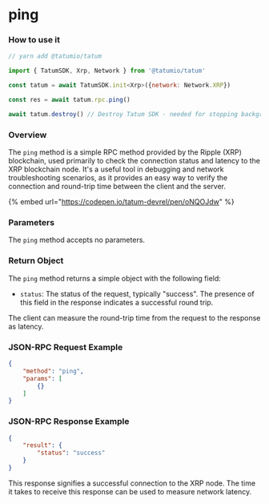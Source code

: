 # ping

### How to use it

```javascript
// yarn add @tatumio/tatum

import { TatumSDK, Xrp, Network } from '@tatumio/tatum'

const tatum = await TatumSDK.init<Xrp>({network: Network.XRP})

const res = await tatum.rpc.ping()

await tatum.destroy() // Destroy Tatum SDK - needed for stopping background jobs
```

### Overview

The `ping` method is a simple RPC method provided by the Ripple (XRP) blockchain, used primarily to check the connection status and latency to the XRP blockchain node. It's a useful tool in debugging and network troubleshooting scenarios, as it provides an easy way to verify the connection and round-trip time between the client and the server.

{% embed url="https://codepen.io/tatum-devrel/pen/oNQOJdw" %}

### Parameters

The `ping` method accepts no parameters.

### Return Object

The `ping` method returns a simple object with the following field:

* `status`: The status of the request, typically "success". The presence of this field in the response indicates a successful round trip.

The client can measure the round-trip time from the request to the response as latency.

### JSON-RPC Request Example

```json
{
    "method": "ping",
    "params": [
        {}
    ]
}
```

### JSON-RPC Response Example

```json
{
    "result": {
        "status": "success"
    }
}
```

This response signifies a successful connection to the XRP node. The time it takes to receive this response can be used to measure network latency.
